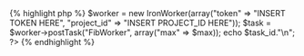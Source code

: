 <div class="php">{% highlight php %}
<?php
require("IronWorker.class.php");
$opts = getopt("", array("max:"));
if($opts['max'] == null) {
    $max = 100000;
} else {
    $max = $opts['max'];
}

$worker = new IronWorker(array("token" => "INSERT TOKEN HERE", "project_id" => "INSERT PROJECT_ID HERE"));
$task = $worker->postTask("FibWorker", array("max" => $max));
echo $task_id."\n";
?>
{% endhighlight %}
</div>

